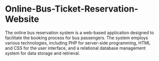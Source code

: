 # Online-Bus-Ticket-Reservation-Website
The online bus reservation system is a web-based application designed to facilitate the booking  process for bus passengers. The system employs various technologies, including PHP for server-side programming,  HTML and CSS for the user interface, and a relational database management system for data  storage and retrieval.
